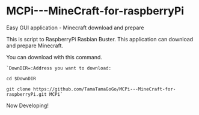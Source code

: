 # MCPi---MineCraft-for-raspberryPi
Easy GUI application - Minecraft download and prepare 

This is script to RaspberryPi Rasbian Buster.
This application can download and prepare Minecraft.

You can download with this command.  

    `DownDIR=:Address you want to download:  

    cd $DownDIR  
    
    git clone https://github.com/TamaTamaGoGo/MCPi---MineCraft-for-raspberryPi.git MCPi`
    

Now Developing!
